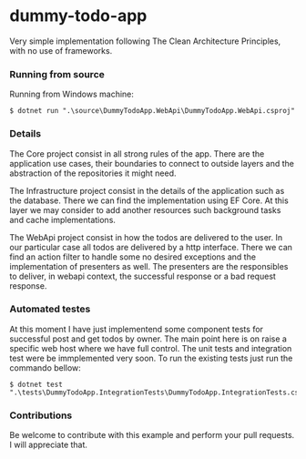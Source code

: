# dummy-todo-app
Very simple implementation following The Clean Architecture Principles, with no use of frameworks. 

### Running from source
Running from Windows machine:
```
$ dotnet run ".\source\DummyTodoApp.WebApi\DummyTodoApp.WebApi.csproj"
```

### Details
The Core project consist in all strong rules of the app. There are the application use cases, their boundaries to connect to outside layers and the abstraction of the repositories it might need. 

The Infrastructure project consist in the details of the application such as the database. There we can find the implementation using EF Core. At this layer we may consider to add another resources such background tasks and cache implementations. 

The WebApi project consist in how the todos are delivered to the user. In our particular case all todos are delivered by a http interface. There we can find an action filter to handle some no desired exceptions and the implementation of presenters as well. The presenters are the responsibles to deliver, in webapi context, the successful response or a bad request response. 

### Automated testes
At this moment I have just implementend some component tests for successful post and get todos by owner. The main point here is on raise a specific web host where we have full control. 
The unit tests and integration test were be immplemented very soon.
To run the existing tests just run the commando bellow:
```
$ dotnet test ".\tests\DummyTodoApp.IntegrationTests\DummyTodoApp.IntegrationTests.csproj"
```

### Contributions
Be welcome to contribute with this example and perform your pull requests. I will appreciate that.